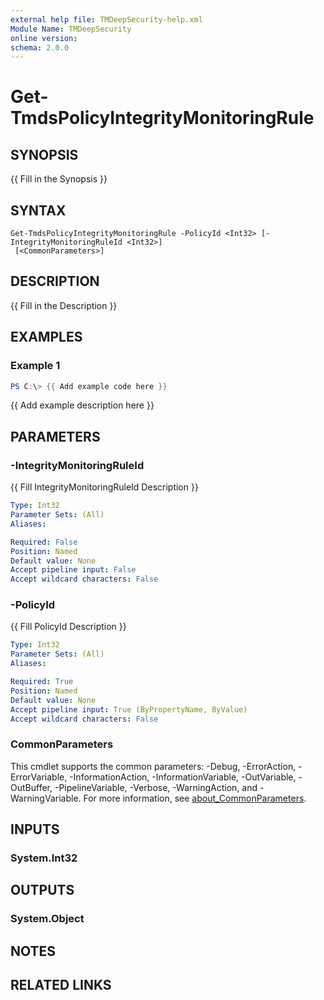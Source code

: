 ```yaml
---
external help file: TMDeepSecurity-help.xml
Module Name: TMDeepSecurity
online version:
schema: 2.0.0
---
```


# Get-TmdsPolicyIntegrityMonitoringRule

## SYNOPSIS
{{ Fill in the Synopsis }}

## SYNTAX

```
Get-TmdsPolicyIntegrityMonitoringRule -PolicyId <Int32> [-IntegrityMonitoringRuleId <Int32>]
 [<CommonParameters>]
```

## DESCRIPTION
{{ Fill in the Description }}

## EXAMPLES

### Example 1
```powershell
PS C:\> {{ Add example code here }}
```

{{ Add example description here }}

## PARAMETERS

### -IntegrityMonitoringRuleId
{{ Fill IntegrityMonitoringRuleId Description }}

```yaml
Type: Int32
Parameter Sets: (All)
Aliases:

Required: False
Position: Named
Default value: None
Accept pipeline input: False
Accept wildcard characters: False
```

### -PolicyId
{{ Fill PolicyId Description }}

```yaml
Type: Int32
Parameter Sets: (All)
Aliases:

Required: True
Position: Named
Default value: None
Accept pipeline input: True (ByPropertyName, ByValue)
Accept wildcard characters: False
```

### CommonParameters
This cmdlet supports the common parameters: -Debug, -ErrorAction, -ErrorVariable, -InformationAction, -InformationVariable, -OutVariable, -OutBuffer, -PipelineVariable, -Verbose, -WarningAction, and -WarningVariable. For more information, see [about_CommonParameters](http://go.microsoft.com/fwlink/?LinkID=113216).

## INPUTS

### System.Int32

## OUTPUTS

### System.Object
## NOTES

## RELATED LINKS
